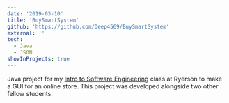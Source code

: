```yaml
---
date: '2019-03-10'
title: 'BuySmartSystem'
github: 'https://github.com/Deep4569/BuySmartSystem'
external: ''
tech:
  - Java
  - JSON
showInProjects: true
---
```


Java project for my [Intro to Software Engineering](https://www.ryerson.ca/calendar/2019-2020/courses/computer-science/CPS/406/) class at Ryerson to make a GUI for an online store. This project was developed alongside two other fellow students.
